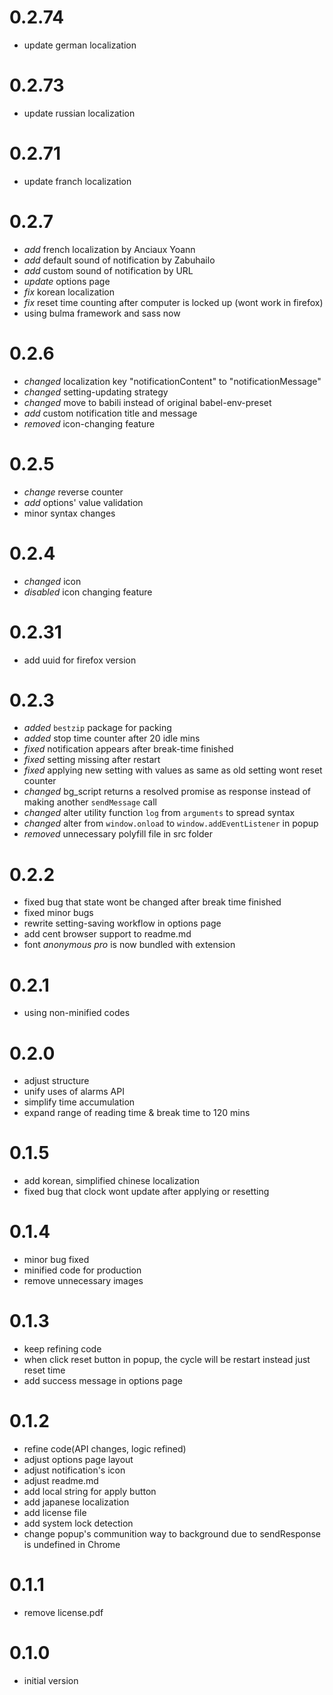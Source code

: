 # 0.2.74
- update german localization

# 0.2.73
- update russian localization

# 0.2.71
- update franch localization

# 0.2.7
- *add* french localization by Anciaux Yoann
- *add* default sound of notification by Zabuhailo
- *add* custom sound of notification by URL
- *update* options page
- *fix* korean localization
- *fix* reset time counting after computer is locked up (wont work in firefox)
- using bulma framework and sass now

# 0.2.6
- *changed* localization key "notificationContent" to "notificationMessage"
- *changed* setting-updating strategy
- *changed* move to babili instead of original babel-env-preset
- *add* custom notification title and message
- *removed* icon-changing feature

# 0.2.5
- *change* reverse counter
- *add* options' value validation
- minor syntax changes

# 0.2.4
- *changed* icon
- *disabled* icon changing feature

# 0.2.31
- add uuid for firefox version

# 0.2.3
- *added* `bestzip` package for packing
- *added* stop time counter after 20 idle mins
- *fixed* notification appears after break-time finished
- *fixed* setting missing after restart
- *fixed* applying new setting with values as same as old setting wont reset counter
- *changed* bg_script returns a resolved promise as response instead of making another `sendMessage` call
- *changed* alter utility function `log` from `arguments` to spread syntax
- *changed* alter from `window.onload` to `window.addEventListener` in popup
- *removed* unnecessary polyfill file in src folder

# 0.2.2
- fixed bug that state wont be changed after break time finished
- fixed minor bugs
- rewrite setting-saving workflow in options page
- add cent browser support to readme.md
- font *anonymous pro* is now bundled with extension

# 0.2.1
- using non-minified codes

# 0.2.0
- adjust structure
- unify uses of alarms API
- simplify time accumulation
- expand range of reading time & break time to 120 mins

# 0.1.5
- add korean, simplified chinese localization
- fixed bug that clock wont update after applying or resetting

# 0.1.4
- minor bug fixed
- minified code for production
- remove unnecessary images

# 0.1.3
- keep refining code
- when click reset button in popup, the cycle will be restart instead just reset time
- add success message in options page

# 0.1.2
- refine code(API changes, logic refined)
- adjust options page layout
- adjust notification's icon
- adjust readme.md
- add local string for apply button
- add japanese localization
- add license file
- add system lock detection
- change popup's communition way to background due to sendResponse is undefined in Chrome

# 0.1.1
- remove license.pdf

# 0.1.0
- initial version